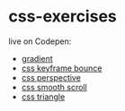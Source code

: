 # css-exercises

live on Codepen:

+ <a href="#">gradient</a>
+ <a href="#">css keyframe bounce</a>
+ <a href="#">css perspective</a>
+ <a href="https://codepen.io/thompson1981/pen/OvZobM" target="_blank">css smooth scroll</a>
+ <a href="#">css triangle</a>
